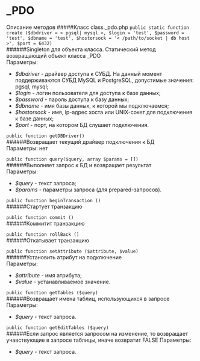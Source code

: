 _PDO
====
Описание методов
#####Класс class._pdo.php
`public static function create ($dbdriver = < pgsql| mysql >, $login = 'test', $password = 'test', $dbname = 'test', $hostorsock = '< /path/to/socket | db host >', $port = 6432)`   
######Singleton для объекта класса. Статический метод возвращающий объект класса _PDO  
Параметры:
* *$dbdriver* - драйвер доступа к СУБД. На данный момент поддерживаются СУБД MySQL и PostgreSQL, допустимые значения: pgsql, mysql;
* *$login* - логин пользователя для доступа к базе данных;
* *$password* - пароль доступа к базу данных;
* *$dbname* - имя базы данных, к которой мы подключаемся;
* *$hostorsock* - имя, ip-адрес хоста или UNIX-сокет для подключения к базе данных;
* *$port* - порт, на котором БД слушает подключения.

`public function getDBDriver()`   
######Возвращает текущий драйвер подключения к БД  
Параметры: нет

`public function query($query, array $params = [])`   
######Выполняет запрос к БД и возвращает результат    
Параметры:
* *$query* - текст запроса;
* *$params* - параметры запроса (для prepared-запросов).

`public function beginTransaction ()`   
######Стартует транзакцию  

`public function commit ()`   
######Коммитит транзакцию  

`public function rollBack ()`   
######Откатывает транзакцию  

`public function setAttribute ($attribute, $value)`   
######Установить атрибут на подключение  
Параметры:
* *$attribute* - имя атрибута;
* *$value* - устанавливаемое значение.

`public function getTables ($query)`   
######Возвращает имена таблиц, использующихся в запросе  
Параметры:
* *$query* - текст запроса.

`public function getEditTables ($query)`   
######Если запрос является запросом на изменение, то возвращает учавствующие в запросе таблицы, иначе возвратит FALSE 
Параметры:
* *$query* - текст запроса.

